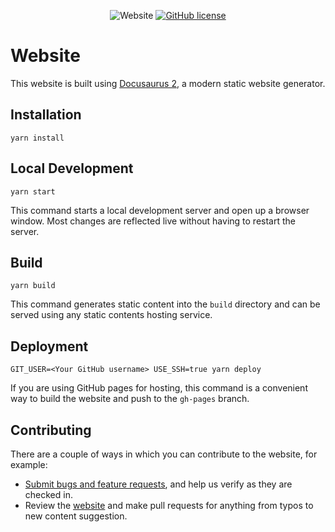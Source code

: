 <p align="center">
    <img alt="Website" src="https://img.shields.io/website?url=https%3A%2F%SBit-Project.github.io%2Fsbit.dev">
    <a href="https://github.com/SBit-Project/sbit.dev/LICENSE"><img alt="GitHub license" src="https://img.shields.io/github/license/SBit-Project/sbit.dev"></a>
</p>

# Website

This website is built using [Docusaurus 2](https://v2.docusaurus.io/), a modern static website generator.

## Installation

```console
yarn install
```

## Local Development

```console
yarn start
```

This command starts a local development server and open up a browser window. Most changes are reflected live without having to restart the server.

## Build

```console
yarn build
```

This command generates static content into the `build` directory and can be served using any static contents hosting service.

## Deployment

```console
GIT_USER=<Your GitHub username> USE_SSH=true yarn deploy
```

If you are using GitHub pages for hosting, this command is a convenient way to build the website and push to the `gh-pages` branch.

## Contributing

There are a couple of ways in which you can contribute to the website, for example:

- [Submit bugs and feature requests](https://github.com/sbit-project/sbit.dev/issues), and help us verify as they are checked in.
- Review the [website](https://sbit-project.github.io/sbit.dev/) and make pull requests for anything from typos to new content suggestion.
